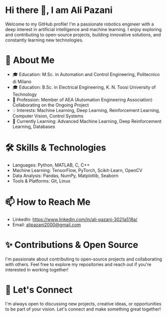 # Hi there 👋, I am Ali Pazani

Welcome to my GitHub profile! I'm a passionate robotics engineer with a deep interest in artificial intelligence and machine learning. I enjoy exploring and contributing to open-source projects, building innovative solutions, and constantly learning new technologies.

# 🚀 About Me
- 🎓 Education: M.Sc. in Automation and Control Engineering, Politecnico di Milano
- 🎓 Education: B.Sc. in Electrical Engineering, K. N. Toosi University of Technology
- 💼 Profession: Member of AEA (Automation Engineering Association) Collaborating on the Ongoing Project
- 💡 Interests: Machine Learning, Deep Learning, Reinforcement Learning, Computer Vision, Control Systems
- 🌱 Currently Learning: Advanced Machine Learning, Deep Reinforcement Learning, Databases

# 🛠️ Skills & Technologies
- Languages: Python, MATLAB, C, C++
- Machine Learning: TensorFlow, PyTorch, Scikit-Learn, OpenCV
- Data Analysis: Pandas, NumPy, Matplotlib, Seaborn
- Tools & Platforms: Git, Linux

# 📫 How to Reach Me
- LinkedIn: https://www.linkedin.com/in/ali-pazani-3021a518a/
- Email: alipazani2000@gmail.com

# ✨ Contributions & Open Source
I'm passionate about contributing to open-source projects and collaborating with others. Feel free to explore my repositories and reach out if you're interested in working together!

# 💬 Let's Connect
I'm always open to discussing new projects, creative ideas, or opportunities to be part of your vision. Let's connect and make something great together!
